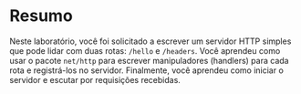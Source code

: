 # Resumo

Neste laboratório, você foi solicitado a escrever um servidor HTTP simples que pode lidar com duas rotas: `/hello` e `/headers`. Você aprendeu como usar o pacote `net/http` para escrever manipuladores (handlers) para cada rota e registrá-los no servidor. Finalmente, você aprendeu como iniciar o servidor e escutar por requisições recebidas.

